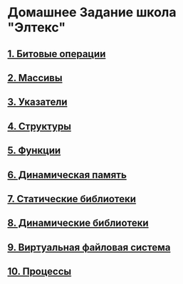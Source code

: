 # Домашнее Задание школа "Элтекс"

## [1. Битовые операции](https://github.com/beregonb/School_Eltex/tree/main/Ex-1)
## [2. Массивы](https://github.com/beregonb/School_Eltex/tree/main/Ex-2)
## [3. Указатели](https://github.com/beregonb/School_Eltex/tree/main/Ex-3)
## [4. Структуры](https://github.com/beregonb/School_Eltex/tree/main/Ex-4)
## [5. Функции](https://github.com/beregonb/School_Eltex/tree/main/Ex-5)
## [6. Динамическая память](https://github.com/beregonb/School_Eltex/tree/main/Ex-6)
## [7. Статические библиотеки](https://github.com/beregonb/School_Eltex/tree/main/Ex-7)
## [8. Динамические библиотеки](https://github.com/beregonb/School_Eltex/tree/main/Ex-8)
## [9. Виртуальная файловая система](https://github.com/beregonb/School_Eltex/tree/main/Ex-9)
## [10. Процессы](https://github.com/beregonb/School_Eltex/tree/main/Ex-10)